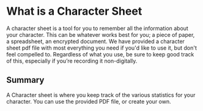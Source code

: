 # What is a Character Sheet

A character sheet is a tool for you to remember all the information about your
character. This can be whatever works best for you; a piece of paper, a
spreadsheet, an encrypted document. We have provided a character sheet pdf file
with most everything you need if you'd like to use it, but don't feel compelled
to. Regardless of what you use, be sure to keep good track of this, especially
if you’re recording it non-digitally.

## Summary

A Character sheet is where you keep track of the various statistics for your
character. You can use the provided PDF file, or create your own.
